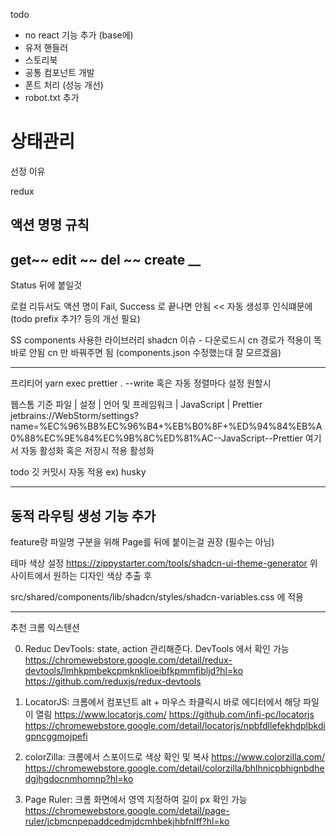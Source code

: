 todo 
- no react 기능 추가 (base에)
- 유저 핸들러
- 스토리북
- 공통 컴포넌트 개발 
- 폰트 처리 (성능 개선)
- robot.txt 추가 







# 상태관리 


선정 이유 

redux 


액션 명명 규칙 
-------
get~~
edit ~~ 
del ~~ 
create __
-------
Status 뒤에 붙일것  

로컬 리듀서도 
액션 명이 Fail, Success 로 끝나면 안됨 << 자동 생성후 인식떄문에 (todo prefix 추가? 등의 개선 필요)






SS components
사용한 라이브러리 
shadcn 
이슈 - 다운로드시 cn 경로가 적용이 똑바로 안됨 cn 만 바꿔주면 됨 (components.json 수정했는대 잘 모르겠음)


-------------------
프리티어
yarn exec prettier . --write
혹은 자동 정렬마다 설정 원할시

웹스톰 기준 
파일 | 설정 | 언어 및 프레임워크 | JavaScript | Prettier
jetbrains://WebStorm/settings?name=%EC%96%B8%EC%96%B4+%EB%B0%8F+%ED%94%84%EB%A0%88%EC%9E%84%EC%9B%8C%ED%81%AC--JavaScript--Prettier
여기서 자동 활성화 혹은 저장시 적용 활성화

todo  깃 커밋시 자동 적용 ex) husky

-------------------------



## 동적 라우팅 생성 기능 추가

feature랑 파일명 구분을 위해 Page를 뒤에 붙이는걸 권장 (필수는 아님)

테마 색상 설정
https://zippystarter.com/tools/shadcn-ui-theme-generator
위 사이트에서 원하는 디자인 색상 추출 후

src/shared/components/lib/shadcn/styles/shadcn-variables.css
에 적용

---

추천 크롬 익스텐션

0. Reduc DevTools: state, action 관리해준다. DevTools 에서 확인 가능
   https://chromewebstore.google.com/detail/redux-devtools/lmhkpmbekcpmknklioeibfkpmmfibljd?hl=ko
   https://github.com/reduxjs/redux-devtools
1. LocatorJS: 크롬에서 컴포넌트 alt + 마우스 좌클릭시 바로 에디터에서 해당 파일이 열림
   https://www.locatorjs.com/
   https://github.com/infi-pc/locatorjs
   https://chromewebstore.google.com/detail/locatorjs/npbfdllefekhdplbkdigpncggmojpefi

2. colorZilla: 크롬에서 스포이드로 색상 확인 및 복사
   https://www.colorzilla.com/
   https://chromewebstore.google.com/detail/colorzilla/bhlhnicpbhignbdhedgjhgdocnmhomnp?hl=ko

3. Page Ruler: 크롬 화면에서 영역 지정하여 길이 px 확인 가능
   https://chromewebstore.google.com/detail/page-ruler/jcbmcnpepaddcedmjdcmhbekjhbfnlff?hl=ko

